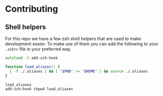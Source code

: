 # Contributing

## Shell helpers

For this repo we have a few zsh shell helpers that are used to make development easier.
To make use of them you can add the following to your `.zshrc` file in your preferred way.

```zsh
autoload -U add-zsh-hook

function load_aliases() {
  [ -f ./.aliases ] && [ "$PWD" != "$HOME" ] && source ./.aliases
}

load_aliases
add-zsh-hook chpwd load_aliases

```
